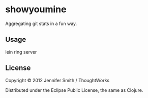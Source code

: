 # showyoumine

Aggregating git stats in a fun way.

## Usage

lein ring server 


## License

Copyright © 2012 Jennifer Smith / ThoughtWorks

Distributed under the Eclipse Public License, the same as Clojure.

